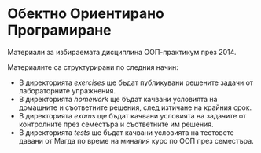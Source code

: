 # Обектно Ориентирано Програмиране

Материали за избираемата дисциплина ООП-практикум през 2014.

Материалите са структурирани по следния начин:

* В директорията *exercises* ще бъдат публикувани решените задачи от лабораторните упражнения.
* В директорията *homework* ще бъдат качвани условията на домашните и съответните решения,
след изтичане на крайния срок.
* В директорията *exams* ще бъдат качвани условията на задачите от контролните през семестъра
и съответните им решения.
* В директорията *tests* ще бъдат качвани условията на тестовете давани от Магда по време на
миналия курс по ООП през семестъра.
